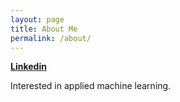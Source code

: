 ```yaml
---
layout: page
title: About Me
permalink: /about/
---
```


**[Linkedin](https://www.linkedin.com/in/patricktimothyhanley/)** 

Interested in applied machine learning.
